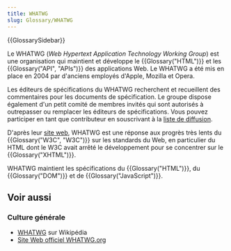```yaml
---
title: WHATWG
slug: Glossary/WHATWG
---
```


{{GlossarySidebar}}

Le WHATWG (_Web Hypertext Application Technology Working Group_) est une organisation qui maintient et développe le {{Glossary("HTML")}} et les {{Glossary("API", "APIs")}} des applications Web. Le WHATWG a été mis en place en 2004 par d'anciens employés d'Apple, Mozilla et Opera.

Les éditeurs de spécifications du WHATWG recherchent et recueillent des commentaires pour les documents de spécification. Le groupe dispose également d'un petit comité de membres invités qui sont autorisés à outrepasser ou remplacer les éditeurs de spécifications. Vous pouvez participer en tant que contributeur en souscrivant à la [liste de diffusion](https://whatwg.org/mailing-list).

D'après leur [site web](https://wiki.whatwg.org/wiki/FAQ#What_is_the_WHATWG.3F), WHATWG est une réponse aux progrès très lents du {{Glossary("W3C", "W3C")}} sur les standards du Web, en particulier du HTML dont le W3C avait arrêté le développement pour se concentrer sur le {{Glossary("XHTML")}}.

WHATWG maintient les spécifications du {{Glossary("HTML")}}, du {{Glossary("DOM")}} et de {{Glossary("JavaScript")}}.

## Voir aussi

### Culture générale

- [WHATWG](https://fr.wikipedia.org/wiki/Web_Hypertext_Application_Technology_Working_Group) sur Wikipédia
- [Site Web officiel WHATWG.org](http://wiki.whatwg.org/)
